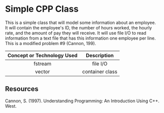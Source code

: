 # Simple CPP Class
<p>  This is a simple class that will model some information about an employee.  It will contain the employee's ID, the number of hours worked, the hourly rate,  and the amount of pay they will receive.  It will use file I/O to read information from a text file that has this information one employee per line.  This is a modified problem #9 (Cannon, 199).
</p>

**Concept or Technology Used**|**Description**
:-----:|:-----:
fstream| file I/O
vector | container class

## Resources
Cannon, S. (1997). Understanding Programming: An Introduction Using C++. West. 
